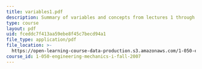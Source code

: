 ```yaml
---
title: variables1.pdf
description: Summary of variables and concepts from lectures 1 through 15.
type: course
layout: pdf
uid: fceddc7f413aa59ebe8f45c7becd94a1
file_type: application/pdf
file_location: >-
  https://open-learning-course-data-production.s3.amazonaws.com/1-050-engineering-mechanics-i-fall-2007/fceddc7f413aa59ebe8f45c7becd94a1_variables1.pdf
course_id: 1-050-engineering-mechanics-i-fall-2007
---
```

